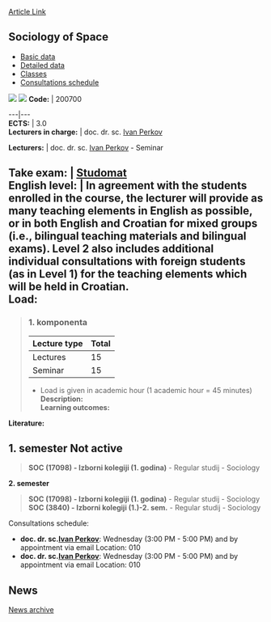 [Article Link](https://www.fhs.hr/en/course/sos_b)

## Sociology of Space
  * [Basic data](https://www.fhs.hr/en/course/sos_b#v1id-523837_495219_1_0 "Basic data")
  * [Detailed data](https://www.fhs.hr/en/course/sos_b#v1id-523837_495219_1_1 "Detailed data")
  * [Classes](https://www.fhs.hr/en/course/sos_b#v1id-523837_495219_1_2 "Classes")
  * [Consultations schedule](https://www.fhs.hr/en/course/sos_b#v1id-523837_495219_1_3 "Consultations schedule")


[![](https://www.fhs.hr/img/flags/gif/hr.gif)](https://www.fhs.hr/predmet/socpro_b) [![](https://www.fhs.hr/img/flags/gif/gb.gif)](https://www.fhs.hr/en/course/sos_b)
**Code:** |  200700  
  
---|---  
**ECTS:** |  3.0   
**Lecturers in charge:** |  doc. dr. sc. [Ivan Perkov](https://www.fhs.hr/staff/ivan.perkov)   
  
**Lecturers:** |  doc. dr. sc. [Ivan Perkov](https://www.fhs.hr/djelatnik/ivan.perkov) - Seminar  
  
**Take exam:** |  [Studomat](http://www.isvu.hr/studomat)  
**English level:** |  In agreement with the students enrolled in the course, the lecturer will provide as many teaching elements in English as possible, or in both English and Croatian for mixed groups (i.e., bilingual teaching materials and bilingual exams). Level 2 also includes additional individual consultations with foreign students (as in Level 1) for the teaching elements which will be held in Croatian.   
**Load:**  
---  
> ### 1. komponenta
> | Lecture type | Total  
> ---|---  
> Lectures | 15  
> Seminar | 15  
> * Load is given in academic hour (1 academic hour = 45 minutes)   
**Description:**  
> **Learning outcomes:**  

  
**Literature:**  

  
**1. semester** Not active  
---  
> **SOC (17098) - Izborni kolegiji (1. godina)** - Regular studij - Sociology  
>   
  
**2. semester**  
> **SOC (17098) - Izborni kolegiji (1. godina)** - Regular studij - Sociology  
>  **SOC (3840) - Izborni kolegiji (1.)-2. sem.** - Regular studij - Sociology  
>   
Consultations schedule: 
  * **doc. dr. sc.[Ivan Perkov](https://www.fhs.hr/staff/ivan.perkov)**: 
Wednesday (3:00 PM - 5:00 PM) and by appointment via email
Location: 010 
  * **doc. dr. sc.[Ivan Perkov](https://www.fhs.hr/djelatnik/ivan.perkov)**: 
Wednesday (3:00 PM - 5:00 PM) and by appointment via email
Location: 010 


## News
[News archive](https://www.fhs.hr/en/course/sos_b?@=2185f#news_115941 "News archive")
